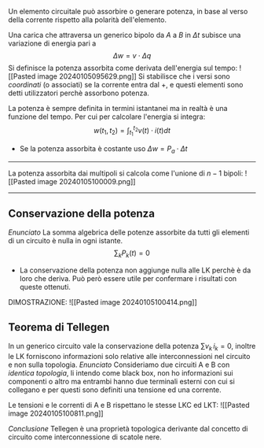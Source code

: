 Un elemento circuitale può assorbire o generare potenza, in base al verso della corrente rispetto alla polarità dell'elemento.

Una carica che attraversa un generico bipolo da $A$ a $B$ in $\Delta t$ subisce una variazione di energia pari a $$\Delta w = v \cdot \Delta q$$
Si definisce la potenza assorbita come derivata dell'energia sul tempo:
![[Pasted image 20240105095629.png]]
Si stabilisce che i versi sono *coordinati* (o associati) se la corrente entra dal $+$, e questi elementi sono detti utilizzatori perchè assorbono potenza.

La potenza è sempre definita in termini istantanei ma in realtà è una funzione del tempo. Per cui per calcolare l'energia si integra:
$$ w(t_1,t_2) = \int_{t_1}^{t_2} v(t)\cdot i(t)dt$$
- Se la potenza assorbita è costante uso $\Delta w = P_a \cdot \Delta t$

---
La potenza assorbita dai multipoli si calcola come l'unione di $n-1$ bipoli:
![[Pasted image 20240105100009.png]]

---
## Conservazione della potenza

*Enunciato*
La somma algebrica delle potenze assorbite da tutti gli elementi di un circuito è nulla in ogni istante.
$$\sum_k P_k(t)=0$$
- La conservazione della potenza non aggiunge nulla alle LK perchè è da loro che deriva. Può però essere utile per confermare i risultati con queste ottenuti.


DIMOSTRAZIONE:
![[Pasted image 20240105100414.png]]

## Teorema di Tellegen

In un generico circuito vale la conservazione della potenza $\sum v_k\,i_k = 0$, inoltre le LK forniscono informazioni solo relative alle interconnessioni nel circuito e non sulla topologia.
*Enunciato*
Consideriamo due circuiti A e B con *identica topologia*, li intendo come black box, non ho informazioni sui componenti o altro ma entrambi hanno due terminali esterni con cui si collegano e per questi sono definiti una tensione ed una corrente. 

Le tensioni e le correnti di A e B rispettano le stesse LKC ed LKT:
![[Pasted image 20240105100811.png]]

*Conclusione*
Tellegen è una proprietà topologica derivante dal concetto di circuito come interconnessione di scatole nere.

